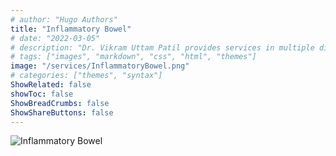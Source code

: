 ```yaml
---
# author: "Hugo Authors"
title: "Inflammatory Bowel"
# date: "2022-03-05"
# description: "Dr. Vikram Uttam Patil provides services in multiple disorders"
# tags: ["images", "markdown", "css", "html", "themes"]
image: "/services/InflammatoryBowel.png"
# categories: ["themes", "syntax"]
ShowRelated: false
showToc: false
ShowBreadCrumbs: false
ShowShareButtons: false
---
```


![Inflammatory Bowel](/services/InflammatoryBowel.png)

